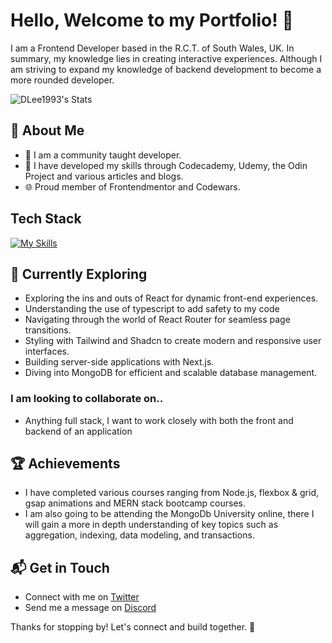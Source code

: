 # Hello, Welcome to my Portfolio! 👋

I am a Frontend Developer based in the R.C.T. of South Wales, UK. In summary, my knowledge lies in creating interactive experiences. Although I am striving to expand my knowledge of backend development to become a more rounded developer.

![DLee1993's Stats](https://github-readme-stats.vercel.app/api?username=DLee1993&theme=vue-dark&show_icons=true&hide_border=true&count_private=true)

## 🚀 About Me

-   🔭 I am a community taught developer.
-   📝 I have developed my skills through Codecademy, Udemy, the Odin Project and various articles and blogs.
-   🌐 Proud member of Frontendmentor and Codewars.

## Tech Stack

[![My Skills](https://skillicons.dev/icons?i=js,react,redux,nextjs,ts,html,css,tailwind,mongodb,bootstrap,codepen,figma)](https://skillicons.dev)

## 🌱 Currently Exploring

-   Exploring the ins and outs of React for dynamic front-end experiences.
-   Understanding the use of typescript to add safety to my code
-   Navigating through the world of React Router for seamless page transitions.
-   Styling with Tailwind and Shadcn to create modern and responsive user interfaces.
-   Building server-side applications with Next.js.
-   Diving into MongoDB for efficient and scalable database management.

### I am looking to collaborate on..

-   Anything full stack, I want to work closely with both the front and backend of an application

## 🏆 Achievements

-   I have completed various courses ranging from Node.js, flexbox & grid, gsap animations and MERN stack bootcamp courses.
-   I am also going to be attending the MongoDb University online, there I will gain a more in depth understanding of key topics such as aggregation, indexing, data modeling, and transactions.

## 📬 Get in Touch

-   Connect with me on [Twitter](https://twitter.com/@David_Lee147)
-   Send me a message on [Discord](https://discordapp.com/users/706100204960612443)

Thanks for stopping by! Let's connect and build together. 🚀

